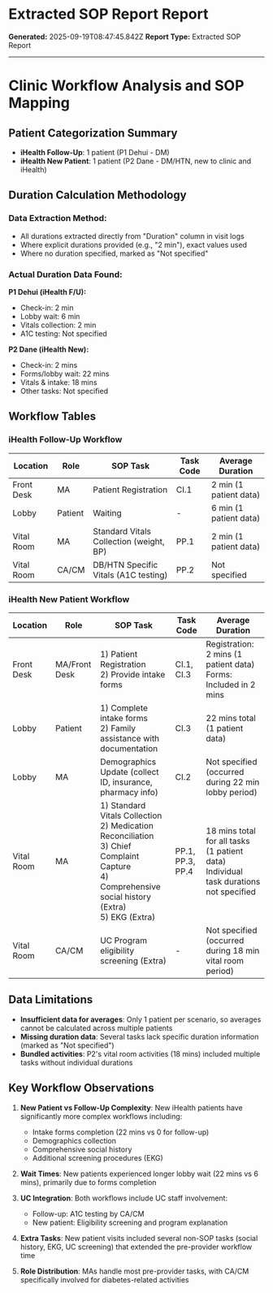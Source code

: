 # Extracted SOP Report Report

**Generated:** 2025-09-19T08:47:45.842Z
**Report Type:** Extracted SOP Report

---

# Clinic Workflow Analysis and SOP Mapping

## Patient Categorization Summary
- **iHealth Follow-Up**: 1 patient (P1 Dehui - DM)
- **iHealth New Patient**: 1 patient (P2 Dane - DM/HTN, new to clinic and iHealth)

## Duration Calculation Methodology

### Data Extraction Method:
- All durations extracted directly from "Duration" column in visit logs
- Where explicit durations provided (e.g., "2 min"), exact values used
- Where no duration specified, marked as "Not specified"

### Actual Duration Data Found:
**P1 Dehui (iHealth F/U):**
- Check-in: 2 min
- Lobby wait: 6 min 
- Vitals collection: 2 min
- A1C testing: Not specified

**P2 Dane (iHealth New):**
- Check-in: 2 mins
- Forms/lobby wait: 22 mins
- Vitals & intake: 18 mins
- Other tasks: Not specified

## Workflow Tables

### iHealth Follow-Up Workflow

| Location | Role | SOP Task | Task Code | Average Duration |
|----------|------|----------|-----------|------------------|
| Front Desk | MA | Patient Registration | CI.1 | 2 min (1 patient data) |
| Lobby | Patient | Waiting | - | 6 min (1 patient data) |
| Vital Room | MA | Standard Vitals Collection (weight, BP) | PP.1 | 2 min (1 patient data) |
| Vital Room | CA/CM | DB/HTN Specific Vitals (A1C testing) | PP.2 | Not specified |

### iHealth New Patient Workflow

| Location | Role | SOP Task | Task Code | Average Duration |
|----------|------|----------|-----------|------------------|
| Front Desk | MA/Front Desk | 1) Patient Registration<br>2) Provide intake forms | CI.1, CI.3 | Registration: 2 mins (1 patient data)<br>Forms: Included in 2 mins |
| Lobby | Patient | 1) Complete intake forms<br>2) Family assistance with documentation | CI.3 | 22 mins total (1 patient data) |
| Lobby | MA | Demographics Update (collect ID, insurance, pharmacy info) | CI.2 | Not specified (occurred during 22 min lobby period) |
| Vital Room | MA | 1) Standard Vitals Collection<br>2) Medication Reconciliation<br>3) Chief Complaint Capture<br>4) Comprehensive social history (Extra)<br>5) EKG (Extra) | PP.1, PP.3, PP.4 | 18 mins total for all tasks (1 patient data)<br>Individual task durations not specified |
| Vital Room | CA/CM | UC Program eligibility screening (Extra) | - | Not specified (occurred during 18 min vital room period) |

## Data Limitations
- **Insufficient data for averages**: Only 1 patient per scenario, so averages cannot be calculated across multiple patients
- **Missing duration data**: Several tasks lack specific duration information (marked as "Not specified")
- **Bundled activities**: P2's vital room activities (18 mins) included multiple tasks without individual durations

## Key Workflow Observations

1. **New Patient vs Follow-Up Complexity**: New iHealth patients have significantly more complex workflows including:
   - Intake forms completion (22 mins vs 0 for follow-up)
   - Demographics collection
   - Comprehensive social history
   - Additional screening procedures (EKG)

2. **Wait Times**: New patients experienced longer lobby wait (22 mins vs 6 mins), primarily due to forms completion

3. **UC Integration**: Both workflows include UC staff involvement:
   - Follow-up: A1C testing by CA/CM
   - New patient: Eligibility screening and program explanation

4. **Extra Tasks**: New patient visits included several non-SOP tasks (social history, EKG, UC screening) that extended the pre-provider workflow time

5. **Role Distribution**: MAs handle most pre-provider tasks, with CA/CM specifically involved for diabetes-related activities